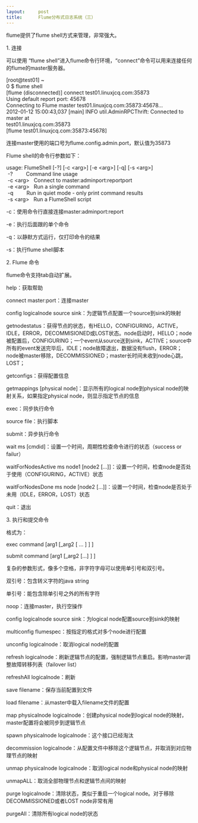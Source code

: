 ```yaml
---
layout:     post
title:      Flume分布式日志系统（三）
---
```

<div id="article_content" class="article_content clearfix csdn-tracking-statistics" data-pid="blog" data-mod="popu_307" data-dsm="post">
								            <link rel="stylesheet" href="https://csdnimg.cn/release/phoenix/template/css/ck_htmledit_views-f76675cdea.css">
						<div class="htmledit_views" id="content_views">
                
flume提供了flume shell方式来管理，非常强大。
<p>1. 连接</p>
<p>可以使用 “flume shell”进入flume命令行环境，“connect”命令可以用来连接任何的flume的master服务器。</p>
<p>[root@test01] ~<br>
0 $ flume shell<br>
[flume (disconnected)] connect test01.linuxjcq.com:35873<br>
Using default report port: 45678<br>
Connecting to Flume master test01.linuxjcq.com:35873:45678...<br>
2012-01-12 15:00:43,037 [main] INFO util.AdminRPCThrift: Connected to master at<br>
test01.linuxjcq.com:35873<br>
[flume test01.linuxjcq.com:35873:45678]</p>
<p>连接master使用的端口号为flume.config.admin.port，默认值为35873</p>
<p>Flume shell的命令行参数如下：</p>
<p>usage: FlumeShell [-?] [-c &lt;arg&gt;] [-e &lt;arg&gt;] [-q] [-s &lt;arg&gt;]<br>
 -?         Command line usage<br>
 -c &lt;arg&gt;   Connect to master:adminport:reportport<br>
 -e &lt;arg&gt;   Run a single command<br>
 -q         Run in quiet mode - only print command results<br>
 -s &lt;arg&gt;   Run a FlumeShell script</p>
<p>-c：使用命令行直接连接master:adminport:report</p>
<p>-e：执行后面跟的单个命令</p>
<p>-q：以静默方式运行，仅打印命令的结果</p>
<p>-s：执行flume shell脚本</p>
<p>2. Flume 命令</p>
<p>flume命令支持tab自动扩展。</p>
<p>help：获取帮助</p>
<p>connect master:port：连接master</p>
<p>config logicalnode source sink：为逻辑节点配置一个source到sink的映射</p>
<p>getnodestatus：获得节点的状态，有HELLO，CONFIGURING，ACTIVE，IDLE，ERROR，DECOMMISIONED或LOST状态。node启动时，HELLO；node被配置后，CONFIGURING；一个event从source送到sink，ACTIVE；source中所有的event发送完毕后，IDLE；node故障退出，数据没有flush，ERROR；node被master移除，DECOMMISSIONED；master长时间未收到node心跳，LOST；</p>
<p>getconfigs：获得配置信息</p>
<p>getmappings [physical node]：显示所有的logical node到physical node的映射关系，如果指定physical node，则显示指定节点的信息</p>
<p>exec：同步执行命令</p>
<p>source file：执行脚本</p>
<p>submit：异步执行命令</p>
<p>wait ms [cmdid]：设置一个时间，周期性检查命令进行的状态（success or failur）</p>
<p>waitForNodesActive ms node1 [node2 [...]]：设置一个时间，检查node是否处于使用（CONFIGURING，ACTIVE）状态</p>
<p>waitForNodesDone ms node [node2 [...]]：设置一个时间，检查node是否处于未用（IDLE，ERROR，LOST）状态</p>
<p>quit：退出</p>
<p>3. 执行和提交命令</p>
<p>格式为：</p>
<p>exec command [arg1 [_arg2 [ ... ] ] ]</p>
<p>submit command [arg1 [_arg2 [...] ] ]</p>
<p>复杂的参数形式，像多个空格，非字符字母可以使用单引号和双引号。</p>
<p>双引号：包含转义字符的java string</p>
<p>单引号：能包含除单引号之外的所有字符</p>
<p>noop：连接master，执行空操作</p>
<p>config logicalnode source sink：为logical node配置source到sink的映射</p>
<p>multiconfig flumespec：按指定的格式对多个node进行配置</p>
<p>unconfig logicalnode：取消logical node的配置</p>
<p>refresh logicalnode：刷新逻辑节点的配置，强制逻辑节点重启。影响master调整故障转移列表（failover list）</p>
<p>refreshAll logicalnode：刷新</p>
<p>save filename：保存当前配置到文件</p>
<p>load filename：从master中载入filename文件的配置</p>
<p>map physicalnode logicalnode：创建physical node到logical node的映射，master配置将会被同步到逻辑节点</p>
<p>spawn physicalnode logicalnode：这个接口已经淘汰</p>
<p>decommission logicalnode：从配置文件中移除这个逻辑节点，并取消到对应物理节点的映射</p>
<p>unmap physicalnode logicalnode：取消logical node和physical node的映射</p>
<p>unmapALL：取消全部物理节点和逻辑节点间的映射</p>
<p>purge logicalnode：清除状态，类似于重启一个logical node。对于移除DECOMMISSIONED或者LOST node非常有用</p>
<p>purgeAll：清除所有logical node的状态</p>
            </div>
                </div>